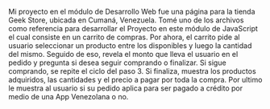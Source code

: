 Mi proyecto en el módulo de Desarrollo Web fue una página para la tienda Geek Store, ubicada en Cumaná, Venezuela.
Tomé uno de los archivos como referencia para desarrollar el Proyecto en este módulo de JavaScript el cual consiste en un carrito de compras.
Por ahora, el carrito pide al usuario seleccionar un producto entre los disponibles y luego la cantidad del mismo.
Seguido de eso, revela el monto que lleva el usuario en el pedido y pregunta si desea seguir comprando o finalizar.
Si sigue comprando, se repite el ciclo del paso 3.
Si finaliza, muestra los productos adquiridos, las cantidades y el precio a pagar por toda la compra.
Por ultimo le muestra al usuario si su pedido aplica para ser pagado a crédito por medio de una App Venezolana o no.
